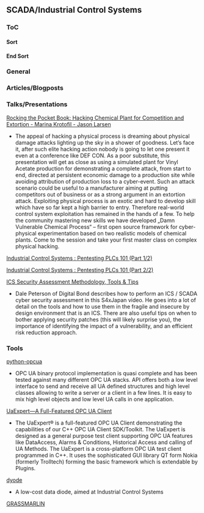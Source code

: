 ## SCADA/Industrial Control Systems




### ToC





#### Sort


#### End Sort


### General




### Articles/Blogposts



### Talks/Presentations

[Rocking the Pocket Book: Hacking Chemical Plant for Competition and Extortion - Marina Krotofil - Jason Larsen](https://www.youtube.com/watch?v=AL8L76n0Q9w)
* The appeal of hacking a physical process is dreaming about physical damage attacks lighting up the sky in a shower of goodness. Let’s face it, after such elite hacking action nobody is going to let one present it even at a conference like DEF CON. As a poor substitute, this presentation will get as close as using a simulated plant for Vinyl Acetate production for demonstrating a complete attack, from start to end, directed at persistent economic damage to a production site while avoiding attribution of production loss to a cyber-event. Such an attack scenario could be useful to a manufacturer aiming at putting competitors out of business or as a strong argument in an extortion attack. Exploiting physical process is an exotic and hard to develop skill which have so far kept a high barrier to entry. Therefore real-world control system exploitation has remained in the hands of a few. To help the community mastering new skills we have developed „Damn Vulnerable Chemical Process“ – first open source framework for cyber-physical experimentation based on two realistic models of chemical plants. Come to the session and take your first master class on complex physical hacking.

[Industrial Control Systems : Pentesting PLCs 101 (Part 1/2)](https://www.youtube.com/watch?v=iGwm6-lyn2Y)

[Industrial Control Systems : Pentesting PLCs 101 (Part 2/2)](https://www.youtube.com/watch?v=rP_Jys1_OJk)

[ICS Security Assessment Methodology, Tools & Tips](https://www.youtube.com/watch?v=0WoA9SYLDoM)
* Dale Peterson of Digital Bond describes how to perform an ICS / SCADA cyber security assessment in this S4xJapan video.  He goes into a lot of detail on the tools and how to use them in the fragile and insecure by design environment that is an ICS.  There are also useful tips on when to bother applying security patches (this will likely surprise you), the importance of identifying the impact of a vulnerability, and an efficient risk reduction approach.




### Tools
[python-opcua](https://github.com/FreeOpcUa/python-opcua/blob/master/README.md)
* OPC UA binary protocol implementation is quasi complete and has been tested against many different OPC UA stacks. API offers both a low level interface to send and receive all UA defined structures and high level classes allowing to write a server or a client in a few lines. It is easy to mix high level objects and low level UA calls in one application.

[UaExpert—A Full-Featured OPC UA Client](https://www.unified-automation.com/products/development-tools/uaexpert.html)
* The UaExpert® is a full-featured OPC UA Client demonstrating the capabilities of our C++ OPC UA Client SDK/Toolkit. The UaExpert is designed as a general purpose test client supporting OPC UA features like DataAccess, Alarms & Conditions, Historical Access and calling of UA Methods. The UaExpert is a cross-platform OPC UA test client programmed in C++. It uses the sophisticated GUI library QT form Nokia (formerly Trolltech) forming the basic framework which is extendable by Plugins.


[dyode](https://github.com/arnaudsoullie/dyode)
* A low-cost data diode, aimed at Industrial Control Systems

[GRASSMARLIN](https://github.com/iadgov/GRASSMARLIN)









